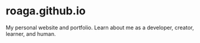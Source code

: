 # roaga.github.io
My personal website and portfolio.
Learn about me as a developer, creator, learner, and human.
